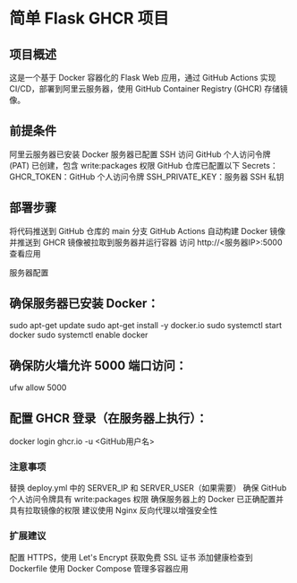 # 简单 Flask GHCR 项目
## 项目概述
这是一个基于 Docker 容器化的 Flask Web 应用，通过 GitHub Actions 实现 CI/CD，部署到阿里云服务器，使用 GitHub Container Registry (GHCR) 存储镜像。

## 前提条件
阿里云服务器已安装 Docker
服务器已配置 SSH 访问
GitHub 个人访问令牌 (PAT) 已创建，包含 write:packages 权限
GitHub 仓库已配置以下 Secrets：
GHCR_TOKEN：GitHub 个人访问令牌
SSH_PRIVATE_KEY：服务器 SSH 私钥



## 部署步骤

将代码推送到 GitHub 仓库的 main 分支
GitHub Actions 自动构建 Docker 镜像并推送到 GHCR
镜像被拉取到服务器并运行容器
访问 http://<服务器IP>:5000 查看应用

服务器配置

## 确保服务器已安装 Docker：
sudo apt-get update
sudo apt-get install -y docker.io
sudo systemctl start docker
sudo systemctl enable docker


## 确保防火墙允许 5000 端口访问：
ufw allow 5000


## 配置 GHCR 登录（在服务器上执行）：
docker login ghcr.io -u <GitHub用户名>



### 注意事项

替换 deploy.yml 中的 SERVER_IP 和 SERVER_USER（如果需要）
确保 GitHub 个人访问令牌具有 write:packages 权限
确保服务器上的 Docker 已正确配置并具有拉取镜像的权限
建议使用 Nginx 反向代理以增强安全性

### 扩展建议

配置 HTTPS，使用 Let's Encrypt 获取免费 SSL 证书
添加健康检查到 Dockerfile
使用 Docker Compose 管理多容器应用


